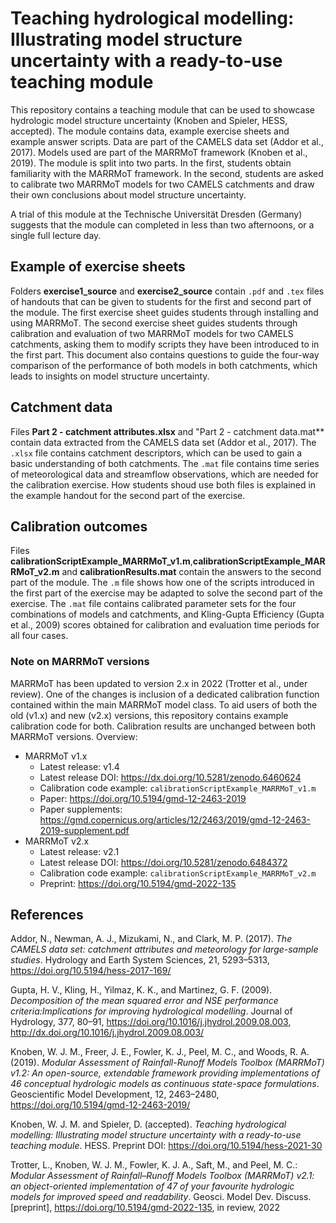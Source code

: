 # Teaching hydrological modelling: Illustrating model structure uncertainty with a ready-to-use teaching module
This repository contains a teaching module that can be used to showcase hydrologic model structure uncertainty (Knoben and Spieler, HESS, accepted).
The module contains data, example exercise sheets and example answer scripts.
Data are part of the CAMELS data set (Addor et al., 2017).
Models used are part of the MARRMoT framework (Knoben et al., 2019).
The module is split into two parts.
In the first, students obtain familiarity with the MARRMoT framework.
In the second, students are asked to calibrate two MARRMoT models for two CAMELS catchments and draw their own conclusions about model structure uncertainty.

A trial of this module at the Technische Universität Dresden (Germany) suggests that the module can completed in less than two afternoons, or a single full lecture day.

## Example of exercise sheets
Folders **exercise1_source** and **exercise2_source** contain `.pdf` and `.tex` files of handouts that can be given to students for the first and second part of the module. 
The first exercise sheet guides students through installing and using MARRMoT.
The second exercise sheet guides students through calibration and evaluation of two MARRMoT models for two CAMELS catchments, asking them to modify scripts they have been introduced to in the first part.
This document also contains questions to guide the four-way comparison of the performance of both models in both catchments, which leads to insights on model structure uncertainty.

## Catchment data
Files **Part 2 - catchment attributes.xlsx** and "Part 2 - catchment data.mat** contain data extracted from the CAMELS data set (Addor et al., 2017). 
The `.xlsx` file contains catchment descriptors, which can be used to gain a basic understanding of both catchments.
The `.mat` file contains time series of meteorological data and streamflow observations, which are needed for the calibration exercise.
How students shoud use both files is explained in the example handout for the second part of the exercise.

## Calibration outcomes
Files **calibrationScriptExample_MARRMoT_v1.m**,**calibrationScriptExample_MARRMoT_v2.m** and **calibrationResults.mat** contain the answers to the second part of the module.
The `.m` file shows how one of the scripts introduced in the first part of the exercise may be adapted to solve the second part of the exercise.
The `.mat` file contains calibrated parameter sets for the four combinations of models and catchments, and Kling-Gupta Efficiency (Gupta et al., 2009) scores obtained for calibration and evaluation time periods for all four cases.

### Note on MARRMoT versions
MARRMoT has been updated to version 2.x in 2022 (Trotter et al., under review). One of the changes is inclusion of a dedicated calibration function contained within the main MARRMoT model class. 
To aid users of both the old (v1.x) and new (v2.x) versions, this repository contains example calibration code for both.
Calibration results are unchanged between both MARRMoT versions.
Overview:

- MARRMoT v1.x
	- Latest release: v1.4
	- Latest release DOI: https://dx.doi.org/10.5281/zenodo.6460624
	- Calibration code example: `calibrationScriptExample_MARRMoT_v1.m`
	- Paper: https://doi.org/10.5194/gmd-12-2463-2019
	- Paper supplements: https://gmd.copernicus.org/articles/12/2463/2019/gmd-12-2463-2019-supplement.pdf
- MARRMoT v2.x
	- Latest release: v2.1
	- Latest release DOI: https://doi.org/10.5281/zenodo.6484372
	- Calibration code example: `calibrationScriptExample_MARRMoT_v2.m`
	- Preprint: https://doi.org/10.5194/gmd-2022-135


## References
Addor, N., Newman, A. J., Mizukami, N., and Clark, M. P. (2017). _The CAMELS data set: catchment attributes and meteorology for large-sample studies_. Hydrology and Earth System Sciences, 21, 5293–5313, https://doi.org/10.5194/hess-2017-169/

Gupta,  H.  V.,  Kling,  H.,  Yilmaz,  K.  K.,  and  Martinez,  G.  F. (2009). _Decomposition  of  the  mean  squared  error  and  NSE  performance  criteria:Implications for improving hydrological modelling_. Journal of Hydrology, 377, 80–91, https://doi.org/10.1016/j.jhydrol.2009.08.003, http://dx.doi.org/10.1016/j.jhydrol.2009.08.003/

Knoben, W. J. M., Freer, J. E., Fowler, K. J., Peel, M. C., and Woods, R. A. (2019). _Modular Assessment of Rainfall-Runoff Models Toolbox (MARRMoT) v1.2: An open-source, extendable framework providing implementations of 46 conceptual hydrologic models as continuous state-space formulations_. Geoscientific Model Development, 12, 2463–2480, https://doi.org/10.5194/gmd-12-2463-2019/

Knoben, W. J. M. and Spieler, D. (accepted). _Teaching hydrological modelling: Illustrating model structure uncertainty with a ready-to-use teaching module_. HESS. Preprint DOI: https://doi.org/10.5194/hess-2021-30

Trotter, L., Knoben, W. J. M., Fowler, K. J. A., Saft, M., and Peel, M. C.: _Modular Assessment of Rainfall–Runoff Models Toolbox (MARRMoT) v2.1: an object-oriented implementation of 47 of your favourite hydrologic models for improved speed and readability_. Geosci. Model Dev. Discuss. [preprint], https://doi.org/10.5194/gmd-2022-135, in review, 2022
